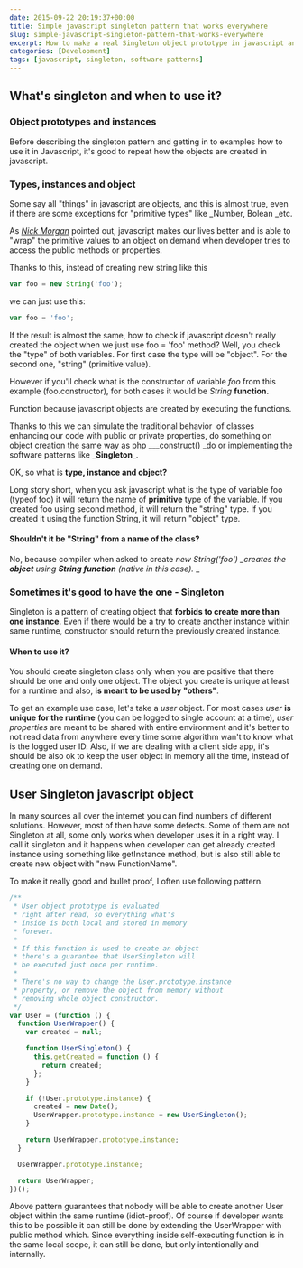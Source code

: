 ```yaml
---
date: 2015-09-22 20:19:37+00:00
title: Simple javascript singleton pattern that works everywhere
slug: simple-javascript-singleton-pattern-that-works-everywhere
excerpt: How to make a real Singleton object prototype in javascript and make it really unique. What is object prototype and how the hell primitive object use extended properties.
categories: [Development]
tags: [javascript, singleton, software patterns]
---
```


## What's singleton and when to use it?

### Object prototypes and instances

Before describing the singleton pattern and getting in to examples how to use it in Javascript, it's good to repeat how the objects are created in javascript.

### Types, instances and object

Some say all "things" in javascript are objects, and this is almost true, even if there are some exceptions for "primitive types" like \_Number, Bolean _etc.

As *[Nick Morgan](http://skilldrick.co.uk/2011/09/understanding-typeof-instanceof-and-constructor-in-javascript/)* pointed out, javascript makes our lives better and is able to "wrap" the primitive values to an object on demand when developer tries to access the public methods or properties.

Thanks to this, instead of creating new string like this

```javascript
var foo = new String('foo');
```

we can just use this:

```javascript
var foo = 'foo';
```

If the result is almost the same, how to check if javascript doesn't really created the object when we just use foo = 'foo' method? Well, you check the "type" of both variables. For first case the type will be "object". For the second one, "string" (primitive value).

However if you'll check what is the constructor of variable *foo* from this example (foo.constructor), for both cases it would be *String* **function.**

Function because javascript objects are created by executing the functions.

Thanks to this we can simulate the traditional behavior  of classes enhancing our code with public or private properties, do something on object creation the same way as php _\_\_construct() _do or implementing the software patterns like _**Singleton**\_.

OK, so what is **type, instance and object?**

Long story short, when you ask javascript what is the type of variable foo (typeof foo) it will return the name of **primitive** type of the variable. If you created foo using second method, it will return the "string" type. If you created it using the function String, it will return "object" type.

#### Shouldn't it be "String" from a name of the class?

No, because compiler when asked to create *new String('foo') \_creates the **object** using **String function** (native in this case).* \_

### Sometimes it's good to have the one - Singleton

Singleton is a pattern of creating object that **forbids to create more than one instance**. Even if there would be a try to create another instance within same runtime, constructor should return the previously created instance.

#### When to use it?

You should create singleton class only when you are positive that there should be one and only one object. The object you create is unique at least for a runtime and also, **is meant to be used by "others"**.

To get an example use case, let's take a _user_ object. For most cases *user* **is unique for the runtime** (you can be logged to single account at a time), *user properties* are meant to be shared with entire environment and it's better to not read data from anywhere every time some algorithm wan't to know what is the logged user ID. Also, if we are dealing with a client side app, it's should be also ok to keep the user object in memory all the time, instead of creating one on demand.

## User Singleton javascript object

In many sources all over the internet you can find numbers of different solutions. However, most of then have some defects. Some of them are not Singleton at all, some only works when developer uses it in a right way. I call it singleton and it happens when developer can get already created instance using something like getInstance method, but is also still able to create new object with "new FunctionName".

To make it really good and bullet proof, I often use following pattern.

```javascript
/**
 * User object prototype is evaluated
 * right after read, so everything what's
 * inside is both local and stored in memory
 * forever.
 *
 * If this function is used to create an object
 * there's a guarantee that UserSingleton will
 * be executed just once per runtime.
 *
 * There's no way to change the User.prototype.instance
 * property, or remove the object from memory without
 * removing whole object constructor.
 */
var User = (function () {
  function UserWrapper() {
    var created = null;

    function UserSingleton() {
      this.getCreated = function () {
        return created;
      };
    }

    if (!User.prototype.instance) {
      created = new Date();
      UserWrapper.prototype.instance = new UserSingleton();
    }

    return UserWrapper.prototype.instance;
  }

  UserWrapper.prototype.instance;

  return UserWrapper;
})();
```

Above pattern guarantees that nobody will be able to create another User object within the same runtime (idiot-proof). Of course if developer wants this to be possible it can still be done by extending the UserWrapper with public method which. Since everything inside self-executing function is in the same local scope, it can still be done, but only intentionally and internally.
